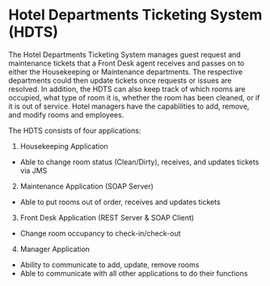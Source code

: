 # Hotel Departments Ticketing System (HDTS)
The Hotel Departments Ticketing System manages guest request and maintenance tickets that a Front Desk agent receives and passes on to either the Housekeeping or Maintenance departments. The respective departments could then update tickets once requests or issues are resolved. In addition, the HDTS can also keep track of which rooms are occupied, what type of room it is, whether the room has been cleaned, or if it is out of service. Hotel managers have the capabilities to add, remove, and modify rooms and employees.

The HDTS consists of four applications:
1. Housekeeping Application
  - Able to change room status (Clean/Dirty), receives, and updates tickets via JMS
2. Maintenance Application (SOAP Server)
  - Able to put rooms out of order, receives and updates tickets
3. Front Desk Application (REST Server & SOAP Client)
  - Change room occupancy to check-in/check-out 
4. Manager Application
  - Ability to communicate to add, update, remove rooms
  - Able to communicate with all other applications to do their functions
